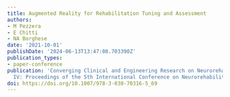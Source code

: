 ```yaml
---
title: Augmented Reality for Rehabilitation Tuning and Assessment
authors:
- M Pezzera
- E Chitti
- NA Borghese
date: '2021-10-01'
publishDate: '2024-06-13T13:47:08.703390Z'
publication_types:
- paper-conference
publication: 'Converging Clinical and Engineering Research on Neurorehabilitation
  IV: Proceedings of the 5th International Conference on Neurorehabilitation (ICNR2020)'
doi: https://doi.org/10.1007/978-3-030-70316-5_69
---
```

